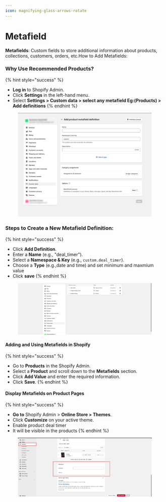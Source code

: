 ```yaml
---
icon: magnifying-glass-arrows-rotate
---
```


# Metafield

**Metafields**: Custom fields to store additional information about products, collections, customers, orders, etc.How to Add Metafields:

### Why Use Recommended Products? <a href="#why-use-recommended-products" id="why-use-recommended-products"></a>

{% hint style="success" %}
* **Log in** to Shopify Admin.
* Click **Settings** in the left-hand menu.
* Select **Settings > Custom data > select any metafield Eg:(Products) > Add definitions**
{% endhint %}

<figure><img src="../.gitbook/assets/metafield.jpg" alt=""><figcaption></figcaption></figure>

### Steps to Create a New Metafield Definition: <a href="#steps-to-create-a-new-metafield-definition" id="steps-to-create-a-new-metafield-definition"></a>

{% hint style="success" %}
* Click **Add Definition**.
* Enter a **Name** (e.g., "deal\_timer").
* Select a **Namespace & Key** (e.g., `custom.deal_timer`).
* Choose a **Type** (e.g.,date and time) and set minimum and maxmium value
* Click **save**
{% endhint %}

<figure><img src="../.gitbook/assets/metafield-01.jpg" alt=""><figcaption></figcaption></figure>

#### Adding and Using Metafields in Shopify <a href="#adding-and-using-metafields-in-shopify" id="adding-and-using-metafields-in-shopify"></a>

{% hint style="success" %}
* Go to **Products** in the Shopify Admin.
* Select a **Product** and scroll down to the **Metafields** section.
* Click **Add Value** and enter the required information.
* Click **Save**.
{% endhint %}

#### Display Metafields on Product Pages <a href="#display-metafields-on-product-pages" id="display-metafields-on-product-pages"></a>

{% hint style="success" %}
* **Go to** Shopify Admin > **Online Store > Themes**.
* Click **Customize** on your active theme.
* Enable product deal timer
* It will be visible in the products
{% endhint %}

<figure><img src="../.gitbook/assets/meta.png" alt=""><figcaption></figcaption></figure>

